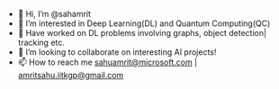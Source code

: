 - 👋 Hi, I’m @sahamrit
- 👀 I’m interested in Deep Learning(DL) and Quantum Computing(QC)
- 🌱 Have worked on DL problems involving graphs, object detection| tracking etc.
- 💞️ I’m looking to collaborate on interesting AI projects!
- 📫 How to reach me sahuamrit@microsoft.com | amritsahu.iitkgp@gmail.com

<!---
sahamrit/sahamrit is a ✨ special ✨ repository because its `README.md` (this file) appears on your GitHub profile.
You can click the Preview link to take a look at your changes.
--->
